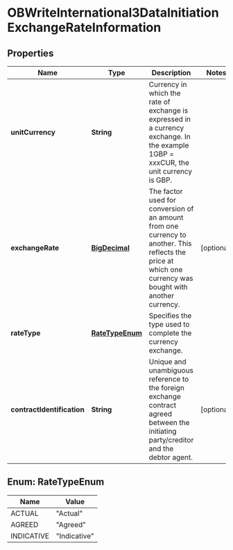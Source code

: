 # OBWriteInternational3DataInitiationExchangeRateInformation

## Properties
Name | Type | Description | Notes
------------ | ------------- | ------------- | -------------
**unitCurrency** | **String** | Currency in which the rate of exchange is expressed in a currency exchange. In the example 1GBP &#x3D; xxxCUR, the unit currency is GBP. | 
**exchangeRate** | [**BigDecimal**](BigDecimal.md) | The factor used for conversion of an amount from one currency to another. This reflects the price at which one currency was bought with another currency. |  [optional]
**rateType** | [**RateTypeEnum**](#RateTypeEnum) | Specifies the type used to complete the currency exchange. | 
**contractIdentification** | **String** | Unique and unambiguous reference to the foreign exchange contract agreed between the initiating party/creditor and the debtor agent. |  [optional]

<a name="RateTypeEnum"></a>
## Enum: RateTypeEnum
Name | Value
---- | -----
ACTUAL | &quot;Actual&quot;
AGREED | &quot;Agreed&quot;
INDICATIVE | &quot;Indicative&quot;
